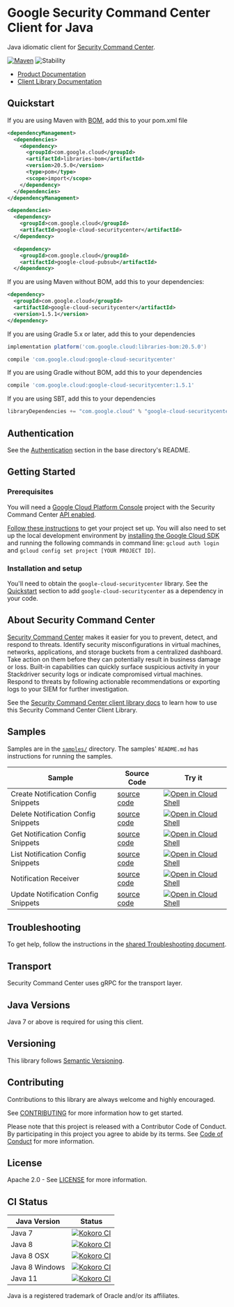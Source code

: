 # Google Security Command Center Client for Java

Java idiomatic client for [Security Command Center][product-docs].

[![Maven][maven-version-image]][maven-version-link]
![Stability][stability-image]

- [Product Documentation][product-docs]
- [Client Library Documentation][javadocs]

## Quickstart

If you are using Maven with [BOM][libraries-bom], add this to your pom.xml file
```xml
<dependencyManagement>
  <dependencies>
    <dependency>
      <groupId>com.google.cloud</groupId>
      <artifactId>libraries-bom</artifactId>
      <version>20.5.0</version>
      <type>pom</type>
      <scope>import</scope>
    </dependency>
  </dependencies>
</dependencyManagement>

<dependencies>
  <dependency>
    <groupId>com.google.cloud</groupId>
    <artifactId>google-cloud-securitycenter</artifactId>
  </dependency>

  <dependency>
    <groupId>com.google.cloud</groupId>
    <artifactId>google-cloud-pubsub</artifactId>
  </dependency>

```

If you are using Maven without BOM, add this to your dependencies:

```xml
<dependency>
  <groupId>com.google.cloud</groupId>
  <artifactId>google-cloud-securitycenter</artifactId>
  <version>1.5.1</version>
</dependency>

```

If you are using Gradle 5.x or later, add this to your dependencies
```Groovy
implementation platform('com.google.cloud:libraries-bom:20.5.0')

compile 'com.google.cloud:google-cloud-securitycenter'
```
If you are using Gradle without BOM, add this to your dependencies
```Groovy
compile 'com.google.cloud:google-cloud-securitycenter:1.5.1'
```

If you are using SBT, add this to your dependencies
```Scala
libraryDependencies += "com.google.cloud" % "google-cloud-securitycenter" % "1.5.1"
```

## Authentication

See the [Authentication][authentication] section in the base directory's README.

## Getting Started

### Prerequisites

You will need a [Google Cloud Platform Console][developer-console] project with the Security Command Center [API enabled][enable-api].

[Follow these instructions][create-project] to get your project set up. You will also need to set up the local development environment by
[installing the Google Cloud SDK][cloud-sdk] and running the following commands in command line:
`gcloud auth login` and `gcloud config set project [YOUR PROJECT ID]`.

### Installation and setup

You'll need to obtain the `google-cloud-securitycenter` library.  See the [Quickstart](#quickstart) section
to add `google-cloud-securitycenter` as a dependency in your code.

## About Security Command Center


[Security Command Center][product-docs] makes it easier for you to prevent, detect, and respond to threats. Identify security misconfigurations in virtual machines, networks, applications, and storage buckets from a centralized dashboard. Take action on them before they can potentially result in business damage or loss. Built-in capabilities can quickly surface suspicious activity in your Stackdriver security logs or indicate compromised virtual machines. Respond to threats by following actionable recommendations or exporting logs to your SIEM for further investigation.

See the [Security Command Center client library docs][javadocs] to learn how to
use this Security Command Center Client Library.





## Samples

Samples are in the [`samples/`](https://github.com/googleapis/java-securitycenter/tree/master/samples) directory. The samples' `README.md`
has instructions for running the samples.

| Sample                      | Source Code                       | Try it |
| --------------------------- | --------------------------------- | ------ |
| Create Notification Config Snippets | [source code](https://github.com/googleapis/java-securitycenter/blob/master/samples/snippets/src/main/java/com/google/cloud/examples/securitycenter/snippets/CreateNotificationConfigSnippets.java) | [![Open in Cloud Shell][shell_img]](https://console.cloud.google.com/cloudshell/open?git_repo=https://github.com/googleapis/java-securitycenter&page=editor&open_in_editor=samples/snippets/src/main/java/com/google/cloud/examples/securitycenter/snippets/CreateNotificationConfigSnippets.java) |
| Delete Notification Config Snippets | [source code](https://github.com/googleapis/java-securitycenter/blob/master/samples/snippets/src/main/java/com/google/cloud/examples/securitycenter/snippets/DeleteNotificationConfigSnippets.java) | [![Open in Cloud Shell][shell_img]](https://console.cloud.google.com/cloudshell/open?git_repo=https://github.com/googleapis/java-securitycenter&page=editor&open_in_editor=samples/snippets/src/main/java/com/google/cloud/examples/securitycenter/snippets/DeleteNotificationConfigSnippets.java) |
| Get Notification Config Snippets | [source code](https://github.com/googleapis/java-securitycenter/blob/master/samples/snippets/src/main/java/com/google/cloud/examples/securitycenter/snippets/GetNotificationConfigSnippets.java) | [![Open in Cloud Shell][shell_img]](https://console.cloud.google.com/cloudshell/open?git_repo=https://github.com/googleapis/java-securitycenter&page=editor&open_in_editor=samples/snippets/src/main/java/com/google/cloud/examples/securitycenter/snippets/GetNotificationConfigSnippets.java) |
| List Notification Config Snippets | [source code](https://github.com/googleapis/java-securitycenter/blob/master/samples/snippets/src/main/java/com/google/cloud/examples/securitycenter/snippets/ListNotificationConfigSnippets.java) | [![Open in Cloud Shell][shell_img]](https://console.cloud.google.com/cloudshell/open?git_repo=https://github.com/googleapis/java-securitycenter&page=editor&open_in_editor=samples/snippets/src/main/java/com/google/cloud/examples/securitycenter/snippets/ListNotificationConfigSnippets.java) |
| Notification Receiver | [source code](https://github.com/googleapis/java-securitycenter/blob/master/samples/snippets/src/main/java/com/google/cloud/examples/securitycenter/snippets/NotificationReceiver.java) | [![Open in Cloud Shell][shell_img]](https://console.cloud.google.com/cloudshell/open?git_repo=https://github.com/googleapis/java-securitycenter&page=editor&open_in_editor=samples/snippets/src/main/java/com/google/cloud/examples/securitycenter/snippets/NotificationReceiver.java) |
| Update Notification Config Snippets | [source code](https://github.com/googleapis/java-securitycenter/blob/master/samples/snippets/src/main/java/com/google/cloud/examples/securitycenter/snippets/UpdateNotificationConfigSnippets.java) | [![Open in Cloud Shell][shell_img]](https://console.cloud.google.com/cloudshell/open?git_repo=https://github.com/googleapis/java-securitycenter&page=editor&open_in_editor=samples/snippets/src/main/java/com/google/cloud/examples/securitycenter/snippets/UpdateNotificationConfigSnippets.java) |



## Troubleshooting

To get help, follow the instructions in the [shared Troubleshooting document][troubleshooting].

## Transport

Security Command Center uses gRPC for the transport layer.

## Java Versions

Java 7 or above is required for using this client.

## Versioning


This library follows [Semantic Versioning](http://semver.org/).


## Contributing


Contributions to this library are always welcome and highly encouraged.

See [CONTRIBUTING][contributing] for more information how to get started.

Please note that this project is released with a Contributor Code of Conduct. By participating in
this project you agree to abide by its terms. See [Code of Conduct][code-of-conduct] for more
information.

## License

Apache 2.0 - See [LICENSE][license] for more information.

## CI Status

Java Version | Status
------------ | ------
Java 7 | [![Kokoro CI][kokoro-badge-image-1]][kokoro-badge-link-1]
Java 8 | [![Kokoro CI][kokoro-badge-image-2]][kokoro-badge-link-2]
Java 8 OSX | [![Kokoro CI][kokoro-badge-image-3]][kokoro-badge-link-3]
Java 8 Windows | [![Kokoro CI][kokoro-badge-image-4]][kokoro-badge-link-4]
Java 11 | [![Kokoro CI][kokoro-badge-image-5]][kokoro-badge-link-5]

Java is a registered trademark of Oracle and/or its affiliates.

[product-docs]: https://cloud.google.com/security-command-center
[javadocs]: https://googleapis.dev/java/google-cloud-securitycenter/latest/
[kokoro-badge-image-1]: http://storage.googleapis.com/cloud-devrel-public/java/badges/java-securitycenter/java7.svg
[kokoro-badge-link-1]: http://storage.googleapis.com/cloud-devrel-public/java/badges/java-securitycenter/java7.html
[kokoro-badge-image-2]: http://storage.googleapis.com/cloud-devrel-public/java/badges/java-securitycenter/java8.svg
[kokoro-badge-link-2]: http://storage.googleapis.com/cloud-devrel-public/java/badges/java-securitycenter/java8.html
[kokoro-badge-image-3]: http://storage.googleapis.com/cloud-devrel-public/java/badges/java-securitycenter/java8-osx.svg
[kokoro-badge-link-3]: http://storage.googleapis.com/cloud-devrel-public/java/badges/java-securitycenter/java8-osx.html
[kokoro-badge-image-4]: http://storage.googleapis.com/cloud-devrel-public/java/badges/java-securitycenter/java8-win.svg
[kokoro-badge-link-4]: http://storage.googleapis.com/cloud-devrel-public/java/badges/java-securitycenter/java8-win.html
[kokoro-badge-image-5]: http://storage.googleapis.com/cloud-devrel-public/java/badges/java-securitycenter/java11.svg
[kokoro-badge-link-5]: http://storage.googleapis.com/cloud-devrel-public/java/badges/java-securitycenter/java11.html
[stability-image]: https://img.shields.io/badge/stability-ga-green
[maven-version-image]: https://img.shields.io/maven-central/v/com.google.cloud/google-cloud-securitycenter.svg
[maven-version-link]: https://search.maven.org/search?q=g:com.google.cloud%20AND%20a:google-cloud-securitycenter&core=gav
[authentication]: https://github.com/googleapis/google-cloud-java#authentication
[developer-console]: https://console.developers.google.com/
[create-project]: https://cloud.google.com/resource-manager/docs/creating-managing-projects
[cloud-sdk]: https://cloud.google.com/sdk/
[troubleshooting]: https://github.com/googleapis/google-cloud-common/blob/master/troubleshooting/readme.md#troubleshooting
[contributing]: https://github.com/googleapis/java-securitycenter/blob/master/CONTRIBUTING.md
[code-of-conduct]: https://github.com/googleapis/java-securitycenter/blob/master/CODE_OF_CONDUCT.md#contributor-code-of-conduct
[license]: https://github.com/googleapis/java-securitycenter/blob/master/LICENSE

[enable-api]: https://console.cloud.google.com/flows/enableapi?apiid=securitycenter.googleapis.com
[libraries-bom]: https://github.com/GoogleCloudPlatform/cloud-opensource-java/wiki/The-Google-Cloud-Platform-Libraries-BOM
[shell_img]: https://gstatic.com/cloudssh/images/open-btn.png
